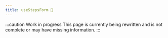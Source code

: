 ```yaml
---
title: useStepsForm 🚧
---
```


:::caution Work in progress
This page is currently being rewritten and is not complete or may have missing information.
:::